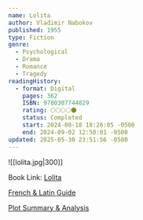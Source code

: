 ```yaml
---
name: Lolita
author: Vladimir Nabokov
published: 1955
type: Fiction
genre:
  - Psychological
  - Drama
  - Romance
  - Tragedy
readingHistory:
  - format: Digital
    pages: 362
    ISBN: 9780307744029
    rating: 🌕🌕🌕🌕🌑
    status: Completed
    start: 2024-08-18 18:26:05 -0500
    end: 2024-09-02 12:50:01 -0500
updated: 2025-05-30 23:51:56 -0500
---
```


![[lolita.jpg|300]]

Book Link: [Lolita](https://www.goodreads.com/book/show/7604.Lolita)

[French & Latin Guide](https://en.m.wikibooks.org/wiki/Lolita)

[Plot Summary & Analysis](https://www.litcharts.com/lit/lolita/summary)
